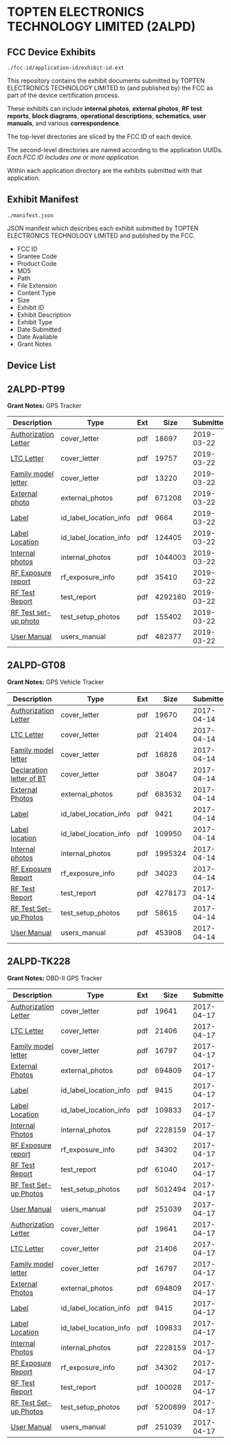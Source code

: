 # TOPTEN ELECTRONICS TECHNOLOGY LIMITED (2ALPD)
## FCC Device Exhibits

```
./fcc-id/application-id/exhibit-id.ext
```

This repository contains the exhibit documents submitted by TOPTEN ELECTRONICS TECHNOLOGY LIMITED to (and published by) the FCC as part of the device certification process.

These exhibits can include **internal photos**, **external photos**, **RF test reports**, **block diagrams**, **operational descriptions**, **schematics**, **user manuals**, and various **correspondence**.

The top-level directories are sliced by the FCC ID of each device.

The second-level directories are named according to the application UUIDs. *Each FCC ID includes one or more application.*

Within each application directory are the exhibits submitted with that application. 

## Exhibit Manifest

```
./manifest.json
```

JSON manifest which describes each exhibit submitted by TOPTEN ELECTRONICS TECHNOLOGY LIMITED and published by the FCC.

- FCC ID
- Grantee Code
- Product Code
- MD5
- Path
- File Extension
- Content Type
- Size
- Exhibit ID
- Exhibit Description
- Exhibit Type
- Date Submitted
- Date Available
- Grant Notes

## Device List
## 2ALPD-PT99
**Grant Notes:** GPS Tracker

| Description | Type | Ext | Size | Submitted | Available |
| ----------- | ---- | --- | ---- | --------- | --------- |
| [Authorization Letter](2ALPD-PT99/eb2ca41331d524b5a8532268174e12bd/4210593.pdf) | cover_letter | pdf | 18697 | 2019-03-22 | 2019-03-22 |
| [LTC Letter](2ALPD-PT99/eb2ca41331d524b5a8532268174e12bd/4210594.pdf) | cover_letter | pdf | 19757 | 2019-03-22 | 2019-03-22 |
| [Family model letter](2ALPD-PT99/eb2ca41331d524b5a8532268174e12bd/4210595.pdf) | cover_letter | pdf | 13220 | 2019-03-22 | 2019-03-22 |
| [External photo](2ALPD-PT99/eb2ca41331d524b5a8532268174e12bd/4210596.pdf) | external_photos | pdf | 671208 | 2019-03-22 | 2019-03-22 |
| [Label](2ALPD-PT99/eb2ca41331d524b5a8532268174e12bd/4210597.pdf) | id_label_location_info | pdf | 9664 | 2019-03-22 | 2019-03-22 |
| [Label Location](2ALPD-PT99/eb2ca41331d524b5a8532268174e12bd/4210598.pdf) | id_label_location_info | pdf | 124405 | 2019-03-22 | 2019-03-22 |
| [Internal photos](2ALPD-PT99/eb2ca41331d524b5a8532268174e12bd/4210599.pdf) | internal_photos | pdf | 1044003 | 2019-03-22 | 2019-03-22 |
| [RF Exposure report](2ALPD-PT99/eb2ca41331d524b5a8532268174e12bd/4210605.pdf) | rf_exposure_info | pdf | 35410 | 2019-03-22 | 2019-03-22 |
| [RF Test Report](2ALPD-PT99/eb2ca41331d524b5a8532268174e12bd/4210606.pdf) | test_report | pdf | 4292160 | 2019-03-22 | 2019-03-22 |
| [RF Test set-up photo](2ALPD-PT99/eb2ca41331d524b5a8532268174e12bd/4210607.pdf) | test_setup_photos | pdf | 155402 | 2019-03-22 | 2019-03-22 |
| [User Manual](2ALPD-PT99/eb2ca41331d524b5a8532268174e12bd/4210604.pdf) | users_manual | pdf | 482377 | 2019-03-22 | 2019-03-22 |
## 2ALPD-GT08
**Grant Notes:** GPS Vehicle Tracker

| Description | Type | Ext | Size | Submitted | Available |
| ----------- | ---- | --- | ---- | --------- | --------- |
| [Authorization Letter](2ALPD-GT08/c81e498e6a3411bc480866781786833a/3357820.pdf) | cover_letter | pdf | 19670 | 2017-04-14 | 2017-04-14 |
| [LTC Letter](2ALPD-GT08/c81e498e6a3411bc480866781786833a/3357821.pdf) | cover_letter | pdf | 21404 | 2017-04-14 | 2017-04-14 |
| [Family model letter](2ALPD-GT08/c81e498e6a3411bc480866781786833a/3357822.pdf) | cover_letter | pdf | 16828 | 2017-04-14 | 2017-04-14 |
| [Declaration letter of BT](2ALPD-GT08/c81e498e6a3411bc480866781786833a/3357823.pdf) | cover_letter | pdf | 38047 | 2017-04-14 | 2017-04-14 |
| [External Photos](2ALPD-GT08/c81e498e6a3411bc480866781786833a/3357824.pdf) | external_photos | pdf | 683532 | 2017-04-14 | 2017-04-14 |
| [Label](2ALPD-GT08/c81e498e6a3411bc480866781786833a/3357825.pdf) | id_label_location_info | pdf | 9421 | 2017-04-14 | 2017-04-14 |
| [Label location](2ALPD-GT08/c81e498e6a3411bc480866781786833a/3357826.pdf) | id_label_location_info | pdf | 109950 | 2017-04-14 | 2017-04-14 |
| [Internal photos](2ALPD-GT08/c81e498e6a3411bc480866781786833a/3357827.pdf) | internal_photos | pdf | 1995324 | 2017-04-14 | 2017-04-14 |
| [RF Exposure Report](2ALPD-GT08/c81e498e6a3411bc480866781786833a/3357835.pdf) | rf_exposure_info | pdf | 34023 | 2017-04-14 | 2017-04-14 |
| [RF Test Report](2ALPD-GT08/c81e498e6a3411bc480866781786833a/3357836.pdf) | test_report | pdf | 4278173 | 2017-04-14 | 2017-04-14 |
| [RF Test Set-up Photos](2ALPD-GT08/c81e498e6a3411bc480866781786833a/3357837.pdf) | test_setup_photos | pdf | 58615 | 2017-04-14 | 2017-04-14 |
| [User Manual](2ALPD-GT08/c81e498e6a3411bc480866781786833a/3357838.pdf) | users_manual | pdf | 453908 | 2017-04-14 | 2017-04-14 |
## 2ALPD-TK228
**Grant Notes:** OBD-II GPS Tracker

| Description | Type | Ext | Size | Submitted | Available |
| ----------- | ---- | --- | ---- | --------- | --------- |
| [Authorization Letter](2ALPD-TK228/e768116ba34f11f3e1125cea25a6a63b/3359282.pdf) | cover_letter | pdf | 19641 | 2017-04-17 | 2017-04-17 |
| [LTC Letter](2ALPD-TK228/e768116ba34f11f3e1125cea25a6a63b/3359283.pdf) | cover_letter | pdf | 21406 | 2017-04-17 | 2017-04-17 |
| [Family model letter](2ALPD-TK228/e768116ba34f11f3e1125cea25a6a63b/3359284.pdf) | cover_letter | pdf | 16797 | 2017-04-17 | 2017-04-17 |
| [External Photos](2ALPD-TK228/e768116ba34f11f3e1125cea25a6a63b/3359285.pdf) | external_photos | pdf | 694809 | 2017-04-17 | 2017-04-17 |
| [Label](2ALPD-TK228/e768116ba34f11f3e1125cea25a6a63b/3359286.pdf) | id_label_location_info | pdf | 9415 | 2017-04-17 | 2017-04-17 |
| [Label Location](2ALPD-TK228/e768116ba34f11f3e1125cea25a6a63b/3359287.pdf) | id_label_location_info | pdf | 109833 | 2017-04-17 | 2017-04-17 |
| [Internal Photos](2ALPD-TK228/e768116ba34f11f3e1125cea25a6a63b/3359288.pdf) | internal_photos | pdf | 2228159 | 2017-04-17 | 2017-04-17 |
| [RF Exposure report](2ALPD-TK228/e768116ba34f11f3e1125cea25a6a63b/3359290.pdf) | rf_exposure_info | pdf | 34302 | 2017-04-17 | 2017-04-17 |
| [RF Test Report](2ALPD-TK228/e768116ba34f11f3e1125cea25a6a63b/3359308.pdf) | test_report | pdf | 61040 | 2017-04-17 | 2017-04-17 |
| [RF Test Set-up Photos](2ALPD-TK228/e768116ba34f11f3e1125cea25a6a63b/3359309.pdf) | test_setup_photos | pdf | 5012494 | 2017-04-17 | 2017-04-17 |
| [User Manual](2ALPD-TK228/e768116ba34f11f3e1125cea25a6a63b/3359292.pdf) | users_manual | pdf | 251039 | 2017-04-17 | 2017-04-17 |
| [Authorization Letter](2ALPD-TK228/3f0c668ba95bc30186a064942d6b178b/3359282.pdf) | cover_letter | pdf | 19641 | 2017-04-17 | 2017-04-17 |
| [LTC Letter](2ALPD-TK228/3f0c668ba95bc30186a064942d6b178b/3359283.pdf) | cover_letter | pdf | 21406 | 2017-04-17 | 2017-04-17 |
| [Family model letter](2ALPD-TK228/3f0c668ba95bc30186a064942d6b178b/3359284.pdf) | cover_letter | pdf | 16797 | 2017-04-17 | 2017-04-17 |
| [External Photos](2ALPD-TK228/3f0c668ba95bc30186a064942d6b178b/3359285.pdf) | external_photos | pdf | 694809 | 2017-04-17 | 2017-04-17 |
| [Label](2ALPD-TK228/3f0c668ba95bc30186a064942d6b178b/3359286.pdf) | id_label_location_info | pdf | 9415 | 2017-04-17 | 2017-04-17 |
| [Label Location](2ALPD-TK228/3f0c668ba95bc30186a064942d6b178b/3359287.pdf) | id_label_location_info | pdf | 109833 | 2017-04-17 | 2017-04-17 |
| [Internal Photos](2ALPD-TK228/3f0c668ba95bc30186a064942d6b178b/3359288.pdf) | internal_photos | pdf | 2228159 | 2017-04-17 | 2017-04-17 |
| [RF Exposure Report](2ALPD-TK228/3f0c668ba95bc30186a064942d6b178b/3359290.pdf) | rf_exposure_info | pdf | 34302 | 2017-04-17 | 2017-04-17 |
| [RF Test Report](2ALPD-TK228/3f0c668ba95bc30186a064942d6b178b/3359293.pdf) | test_report | pdf | 100028 | 2017-04-17 | 2017-04-17 |
| [RF Test Set-up Photos](2ALPD-TK228/3f0c668ba95bc30186a064942d6b178b/3359294.pdf) | test_setup_photos | pdf | 5200899 | 2017-04-17 | 2017-04-17 |
| [User Manual](2ALPD-TK228/3f0c668ba95bc30186a064942d6b178b/3359292.pdf) | users_manual | pdf | 251039 | 2017-04-17 | 2017-04-17 |
